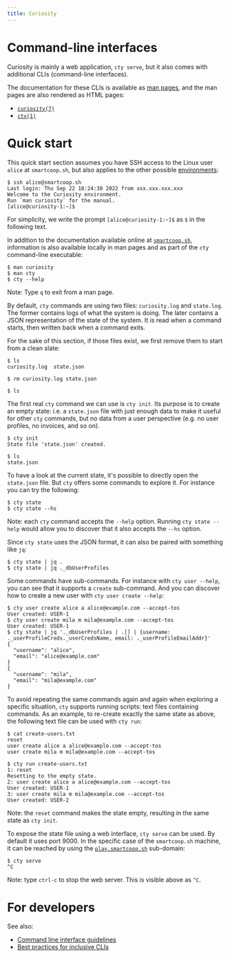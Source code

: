 ```yaml
---
title: Curiosity
---
```


# Command-line interfaces

Curiosity is mainly a web application, `cty serve`, but it also comes with
additional CLIs (command-line interfaces).

The documentation for these CLIs is available as [man
pages](https://en.wikipedia.org/wiki/Man_page), and the man pages are also
rendered as HTML pages:

- [`curiosity(7)`](/documentation/clis/curiosity.7)
- [`cty(1)`](/documentation/clis/cty.1)

# Quick start

This quick start section assumes you have SSH access to the Linux user `alice`
at `smartcoop.sh`, but also applies to the other possible
[environments](/documentation/environments):

```
$ ssh alice@smartcoop.sh
Last login: Thu Sep 22 18:24:30 2022 from xxx.xxx.xxx.xxx
Welcome to the Curiosity environment.
Run `man curiosity` for the manual.
[alice@curiosity-1:~]$
```

For simplicity, we write the prompt `[alice@curiosity-1:~]$` as `$` in the
following text.

In addition to the documentation available online at
[`smartcoop.sh`](https://smartcoop.sh/documentation), information is also
available locally in man pages and as part of the `cty` command-line
executable:

```
$ man curiosity
$ man cty
$ cty --help
```

Note: Type `q` to exit from a man page.

By default, `cty` commands are using two files: `curiosity.log` and
`state.log`. The former contains logs of what the system is doing. The later
contains a JSON representation of the state of the system. It is read when a
command starts, then written back when a command exits.

For the sake of this section, if those files exist, we first remove them to
start from a clean slate:

```
$ ls
curiosity.log  state.json

$ rm curiosity.log state.json

$ ls

```

The first real `cty` command we can use is `cty init`. Its purpose is to create
an empty state: i.e. a `state.json` file with just enough data to make it
useful for other `cty` commands, but no data from a user perspective (e.g. no
user profiles, no invoices, and so on).

```
$ cty init
State file 'state.json' created.

$ ls
state.json

```

To have a look at the current state, it's possible to directly open the
`state.json` file. But `cty` offers some commands to explore it. For instance
you can try the following:

```
$ cty state
$ cty state --hs
```

Note: each `cty` command accepts the `--help` option. Running `cty state
--help` would allow you to discover that it also accepts the `--hs` option.

Since `cty state` uses the JSON format, it can also be paired with something
like `jq`:

```
$ cty state | jq .
$ cty state | jq ._dbUserProfiles
```

Some commands have sub-commands. For instance with `cty user --help`, you can
see that it supports a `create` sub-command. And you can discover how to create
a new user with `cty user create --help`:

```
$ cty user create alice a alice@example.com --accept-tos
User created: USER-1
$ cty user create mila m mila@example.com --accept-tos
User created: USER-1
$ cty state | jq '._dbUserProfiles | .[] | {username: ._userProfileCreds._userCredsName, email: ._userProfileEmailAddr}'
{
  "username": "alice",
  "email": "alice@example.com"
}
{
  "username": "mila",
  "email": "mila@example.com"
}
```

To avoid repeating the same commands again and again when exploring a specific
situation, `cty` supports running scripts: text files containing commands. As
an example, to re-create exactly the same state as above, the following text
file can be used with `cty run`:

```
$ cat create-users.txt
reset
user create alice a alice@example.com --accept-tos
user create mila m mila@example.com --accept-tos

$ cty run create-users.txt
1: reset
Resetting to the empty state.
2: user create alice a alice@example.com --accept-tos
User created: USER-1
3: user create mila m mila@example.com --accept-tos
User created: USER-2
```

Note: the `reset` command makes the state empty, resulting in the same state as
`cty init`.

To expose the state file using a web interface, `cty serve` can be used. By
default it uses port 9000. In the specific case of the `smartcoop.sh` machine,
it can be reached by using the [`play.smartcoop.sh`](https://play.smartcoop.sh)
sub-domain:

```
$ cty serve
^C
```

Note: type `ctrl-c` to stop the web server. This is visible above as `^C`.

# For developers

See also:

- [Command line interface guidelines](https://clig.dev/)
- [Best practices for inclusive
  CLIs](https://seirdy.one/posts/2022/06/10/cli-best-practices/)

